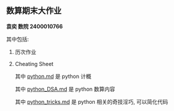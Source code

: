 ## 数算期末大作业

**袁奕 数院 2400010766**  

其中包括:

1. 历次作业

2. Cheating Sheet

   其中 [python.md](https://github.com/yuanyi-350/YuanYi-DSA-Assignment/blob/main/python.md) 是 python 计概

   其中 [python_DSA.md](https://github.com/yuanyi-350/YuanYi-DSA-Assignment/blob/main/python_DSA.md) 是 python 数算内容

   其中 [python_tricks.md](https://github.com/yuanyi-350/YuanYi-DSA-Assignment/blob/main/python_tricks.md) 是 python 相关的奇技淫巧, 可以简化代码
